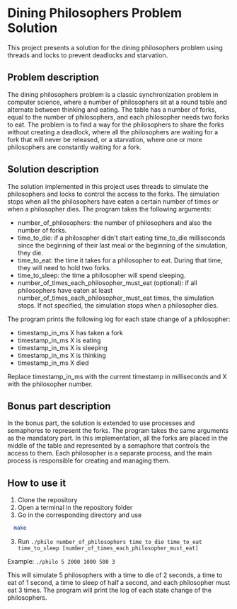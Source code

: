 Dining Philosophers Problem Solution
====================================

This project presents a solution for the dining philosophers problem using threads and locks to prevent deadlocks and starvation.

Problem description
-------------------

The dining philosophers problem is a classic synchronization problem in computer science, where a number of philosophers sit at a round table and alternate between thinking and eating. The table has a number of forks, equal to the number of philosophers, and each philosopher needs two forks to eat. The problem is to find a way for the philosophers to share the forks without creating a deadlock, where all the philosophers are waiting for a fork that will never be released, or a starvation, where one or more philosophers are constantly waiting for a fork.

Solution description
--------------------

The solution implemented in this project uses threads to simulate the philosophers and locks to control the access to the forks. The simulation stops when all the philosophers have eaten a certain number of times or when a philosopher dies. The program takes the following arguments:

*   number\_of\_philosophers: the number of philosophers and also the number of forks.
*   time\_to\_die: if a philosopher didn't start eating time\_to\_die milliseconds since the beginning of their last meal or the beginning of the simulation, they die.
*   time\_to\_eat: the time it takes for a philosopher to eat. During that time, they will need to hold two forks.
*   time\_to\_sleep: the time a philosopher will spend sleeping.
*   number\_of\_times\_each\_philosopher\_must\_eat (optional): if all philosophers have eaten at least number\_of\_times\_each\_philosopher\_must\_eat times, the simulation stops. If not specified, the simulation stops when a philosopher dies.

The program prints the following log for each state change of a philosopher:

*   timestamp\_in\_ms X has taken a fork
*   timestamp\_in\_ms X is eating
*   timestamp\_in\_ms X is sleeping
*   timestamp\_in\_ms X is thinking
*   timestamp\_in\_ms X died

Replace timestamp\_in\_ms with the current timestamp in milliseconds and X with the philosopher number.

Bonus part description
----------------------

In the bonus part, the solution is extended to use processes and semaphores to represent the forks. 
The program takes the same arguments as the mandatory part.
In this implementation, all the forks are placed in the middle of the table and represented by a semaphore 
that controls the access to them. Each philosopher is a separate process, and the main process is responsible 
for creating and managing them.

How to use it
-------------

1.  Clone the repository
2.  Open a terminal in the repository folder
3.  Go in the corresponding directory and use
```bash
  make
```
3.  Run `./philo number_of_philosophers time_to_die time_to_eat time_to_sleep [number_of_times_each_philosopher_must_eat]`

Example: `./philo 5 2000 1000 500 3`

This will simulate 5 philosophers with a time to die of 2 seconds, a time to eat of 1 second, a time to sleep of half a second, and each philosopher must eat 3 times. The program will print the log of each state change of the philosophers.
